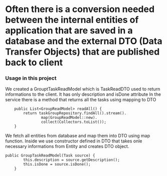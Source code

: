 # Often there is a conversion needed between the internal entities of application that are saved in a database and the external DTO (Data Transfer Objects) that are published back to client

### Usage in this project
We created a GrouptTaskReadModel which is TaskReadDTO used to return informations to the client. It has only description and isDone attribute
In the service there is a method that returns all the tasks using mapping to DTO
```
    public List<GroupReadModel> readAll() {
        return taskGroupRepository.findAll().stream().
                map(GroupReadModel::new).
                collect(Collectors.toList());
    }
```
We fetch all entities from database and map them into DTO using map function. Inside we use constructor defined in DTO that takes onle necessary informations from Entity and creates DTO object.
```
public GroupTaskReadModel(Task source) {
        this.description = source.getDescription();
        this.isDone = source.isDone();
    }
```
